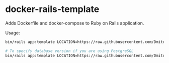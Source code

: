 # docker-rails-template
Adds Dockerfile and docker-compose to Ruby on Rails application.

Usage:
```bash
bin/rails app:template LOCATION=https://raw.githubusercontent.com/DmitryBarskov/rails-template/main/templates/docker/base.rb

# To specify database version if you are using PostgreSQL
bin/rails app:template LOCATION=https://raw.githubusercontent.com/DmitryBarskov/rails-template/main/templates/docker/base.rb DB_VERSION=<PG version>
```
